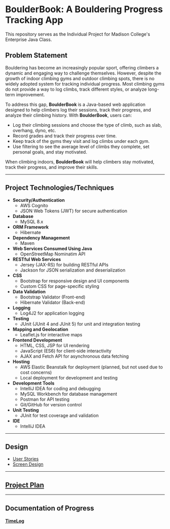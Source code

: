 # BoulderBook: A Bouldering Progress Tracking App

This repository serves as the Individual Project for Madison College's Enterprise Java Class.

## Problem Statement

Bouldering has become an increasingly popular sport, offering climbers a dynamic and engaging way to challenge
themselves. However, despite the growth of indoor climbing gyms and outdoor climbing spots, there is no widely
adopted system for tracking individual progress. Most climbing gyms do not provide a way to log climbs, track
different styles, or analyze long-term improvement.

To address this gap, **BoulderBook** is a Java-based web application designed to help climbers log their sessions,
track their progress, and analyze their climbing history. With **BoulderBook**, users can:

- Log their climbing sessions and choose the type of climb, such as slab, overhang, dyno, etc.
- Record grades and track their progress over time.
- Keep track of the gyms they visit and log climbs under each gym.
- Use filtering to see the average level of climbs they complete, set personal goals, and stay motivated.

When climbing indoors, **BoulderBook** will help climbers stay motivated, track their progress, and improve their skills.

---

## Project Technologies/Techniques

- **Security/Authentication**
  - AWS Cognito
  - JSON Web Tokens (JWT) for secure authentication
- **Database**
  - MySQL 8.x
- **ORM Framework**
  - Hibernate
- **Dependency Management**
  - Maven
- **Web Services Consumed Using Java**
  - OpenStreetMap Nominatim API
- **RESTful Web Services**
  - Jersey (JAX-RS) for building RESTful APIs
  - Jackson for JSON serialization and deserialization
- **CSS**
  - Bootstrap for responsive design and UI components
  - Custom CSS for page-specific styling
- **Data Validation**
  - Bootstrap Validator (Front-end)
  - Hibernate Validator (Back-end)
- **Logging**
  - Log4J2 for application logging
- **Testing**
  - JUnit (JUnit 4 and JUnit 5) for unit and integration testing
- **Mapping and Geolocation**
  - Leaflet.js for interactive maps
- **Frontend Development**
  - HTML, CSS, JSP for UI rendering
  - JavaScript (ES6) for client-side interactivity
  - AJAX and Fetch API for asynchronous data fetching
- **Hosting**
  - AWS Elastic Beanstalk for deployment (planned, but not used due to cost concerns)
  - Local deployment for development and testing
- **Development Tools**
  - IntelliJ IDEA for coding and debugging
  - MySQL Workbench for database management
  - Postman for API testing
  - Git/GitHub for version control
- **Unit Testing**
  - JUnit for test coverage and validation
- **IDE**
  - IntelliJ IDEA

---

## Design

- [User Stories](DesignDocuments/userStories.md)
- [Screen Design](DesignDocuments/Screens.md)

---

## [Project Plan](ProjectPlan.md)

---

## Documentation of Progress

#### [TimeLog](timeLog.md)